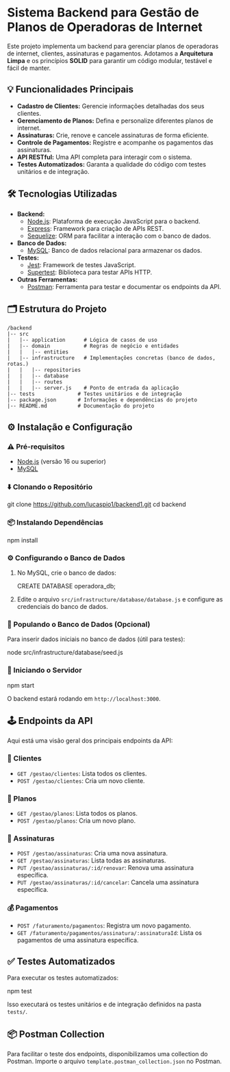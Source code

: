 
# Sistema Backend para Gestão de Planos de Operadoras de Internet


Este projeto implementa um backend para gerenciar planos de operadoras de internet, clientes, assinaturas e pagamentos. Adotamos a **Arquitetura Limpa** e os princípios **SOLID** para garantir um código modular, testável e fácil de manter.


## 💡 Funcionalidades Principais

*   **Cadastro de Clientes:** Gerencie informações detalhadas dos seus clientes.
*   **Gerenciamento de Planos:** Defina e personalize diferentes planos de internet.
*   **Assinaturas:** Crie, renove e cancele assinaturas de forma eficiente.
*   **Controle de Pagamentos:** Registre e acompanhe os pagamentos das assinaturas.
*   **API RESTful:** Uma API completa para interagir com o sistema.
*   **Testes Automatizados:** Garanta a qualidade do código com testes unitários e de integração.

## 🛠️ Tecnologias Utilizadas

*   **Backend:**
    *   [Node.js](https://nodejs.org/en/): Plataforma de execução JavaScript para o backend.
    *   [Express](https://expressjs.com/): Framework para criação de APIs REST.
    *   [Sequelize](https://sequelize.org/): ORM para facilitar a interação com o banco de dados.
*   **Banco de Dados:**
    *   [MySQL](https://www.mysql.com/): Banco de dados relacional para armazenar os dados.
*   **Testes:**
    *   [Jest](https://jestjs.io/): Framework de testes JavaScript.
    *   [Supertest](https://github.com/visionmedia/supertest): Biblioteca para testar APIs HTTP.
*   **Outras Ferramentas:**
    *   [Postman](https://www.postman.com/): Ferramenta para testar e documentar os endpoints da API.

## 🗂️ Estrutura do Projeto

```
/backend
|-- src
|   |-- application      # Lógica de casos de uso
|   |-- domain           # Regras de negócio e entidades
|   |   |-- entities
|   |-- infrastructure   # Implementações concretas (banco de dados, rotas.)
|   |   |-- repositories
|   |   |-- database
|   |   |-- routes
|   |   |-- server.js    # Ponto de entrada da aplicação
|-- tests              # Testes unitários e de integração
|-- package.json       # Informações e dependências do projeto
|-- README.md          # Documentação do projeto
```

## ⚙️ Instalação e Configuração

### ⚠️ Pré-requisitos

*   [Node.js](https://nodejs.org/en/) (versão 16 ou superior)
*   [MySQL](https://www.mysql.com/)

### ⬇️ Clonando o Repositório


git clone https://github.com/lucaspio1/backend1.git
cd backend

### 📦 Instalando Dependências


npm install


### ⚙️ Configurando o Banco de Dados

1.  No MySQL, crie o banco de dados:

    
    CREATE DATABASE operadora_db;
    

2.  Edite o arquivo `src/infrastructure/database/database.js` e configure as credenciais do banco de dados.

### 🌱 Populando o Banco de Dados (Opcional)

Para inserir dados iniciais no banco de dados (útil para testes):


node src/infrastructure/database/seed.js


### 🚀 Iniciando o Servidor


npm start


O backend estará rodando em `http://localhost:3000`.

## 🕹️ Endpoints da API

Aqui está uma visão geral dos principais endpoints da API:

### 👤 Clientes

*   `GET /gestao/clientes`: Lista todos os clientes.
*   `POST /gestao/clientes`: Cria um novo cliente.

### 🏢 Planos

*   `GET /gestao/planos`: Lista todos os planos.
*   `POST /gestao/planos`: Cria um novo plano.

### 📝 Assinaturas

*   `POST /gestao/assinaturas`: Cria uma nova assinatura.
*   `GET /gestao/assinaturas`: Lista todas as assinaturas.
*   `PUT /gestao/assinaturas/:id/renovar`: Renova uma assinatura específica.
*   `PUT /gestao/assinaturas/:id/cancelar`: Cancela uma assinatura específica.

### 💰 Pagamentos

*   `POST /faturamento/pagamentos`: Registra um novo pagamento.
*   `GET /faturamento/pagamentos/assinatura/:assinaturaId`: Lista os pagamentos de uma assinatura específica.

## ✅ Testes Automatizados

Para executar os testes automatizados:


npm test


Isso executará os testes unitários e de integração definidos na pasta `tests/`.

## 📦 Postman Collection

Para facilitar o teste dos endpoints, disponibilizamos uma collection do Postman. Importe o arquivo `template.postman_collection.json` no Postman.


